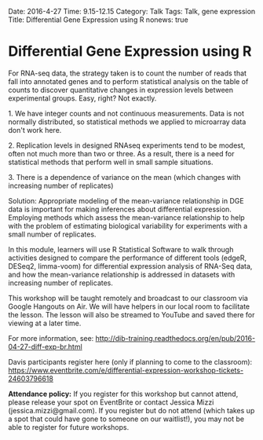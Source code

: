 Date: 2016-4-27
Time: 9.15-12.15
Category: Talk
Tags: Talk, gene expression
Title: Differential Gene Expression using R
nonews: true

# Differential Gene Expression using R

<p>For RNA-seq data, the strategy taken is to count the number of reads 
that fall into annotated genes and to perform statistical analysis on 
the table of counts to discover quantitative changes in expression 
levels between experimental groups. Easy, right? Not exactly.
</p>

<p>
1. We have integer counts and not continuous measurements. Data is 
not normally distributed, so statistical methods we applied to microarray 
data don't work here.
</p>
<p>
2. Replication levels in designed RNAseq experiments tend to be modest, 
often not much more than two or three. As a result, there is a need for 
statistical methods that perform well in small sample situations.
</p>
<p>
3. There is a dependence of variance on the mean (which changes with increasing 
number of replicates)
</p>

<p>
Solution: Appropriate modeling of the mean-variance relationship in DGE data is 
important for making inferences about differential expression. Employing methods 
which assess the mean-variance relationship to help with the problem of estimating 
biological variability for experiments with a small number of replicates.
</p>

<p>
In this module, learners will use R Statistical Software to walk through activities 
designed to compare the performance of different tools (edgeR, DESeq2, limma-voom) 
for differential expression analysis of RNA-Seq data, and how the mean-variance 
relationship is addressed in datasets with increasing number of replicates.
</p>
<p>
This workshop will be taught remotely and broadcast to our classroom via Google 
Hangouts on Air. We will have helpers in our local room to facilitate the lesson. 
The lesson will also be streamed to YouTube and saved there for viewing at a later time.
</p>
<p>
For more information, see: <a href="http://dib-training.readthedocs.org/en/pub/2016-04-27-diff-exp-br.html">http://dib-training.readthedocs.org/en/pub/2016-04-27-diff-exp-br.html</a>
</p>
<p>
Davis participants register here (only if planning to come to the classroom):
<a href="https://www.eventbrite.com/e/differential-expression-workshop-tickets-24603796618">https://www.eventbrite.com/e/differential-expression-workshop-tickets-24603796618</a>
</p>

<p>
<b>Attendance policy:</b> 
If you register for this workshop but cannot attend, please release your spot on 
EventBrite or contact Jessica Mizzi (jessica.mizzi@gmail.com). If you register but 
do not attend (which takes up a spot that could have gone to someone on our waitlist!), 
you may not be able to register for future workshops.
</p>
